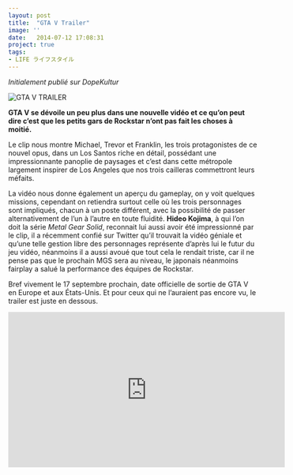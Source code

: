 ```yaml
---
layout: post
title:  "GTA V Trailer"
image: ''
date:   2014-07-12 17:08:31
project: true
tags:
- LIFE ライフスタイル
---
```



_Initialement publié sur DopeKultur_  

![GTA V TRAILER](https://i.ibb.co/fnMCgPq/grand-theft-auto-v-screenshot-02-ps4-us-27oct14.jpg)

**GTA V se dévoile un peu plus dans une nouvelle vidéo et ce qu’on peut dire c’est que les petits gars de Rockstar n’ont pas fait les choses à moitié.**

Le clip nous montre Michael, Trevor et Franklin, les trois protagonistes de ce nouvel opus, dans un Los Santos riche en détail, possédant une impressionnante panoplie de paysages et c’est dans cette métropole largement inspirer de Los Angeles que nos trois cailleras commettront leurs méfaits.

La vidéo nous donne également un aperçu du gameplay, on y voit quelques missions, cependant on retiendra surtout celle où les trois personnages sont impliqués, chacun à un poste différent, avec la possibilité de passer alternativement de l’un à l’autre en toute fluidité.
**Hideo Kojima**, à qui l’on doit la série _Metal Gear Solid_, reconnait lui aussi avoir été impressionné par le clip, il a récemment confié sur Twitter qu’il trouvait la vidéo géniale et qu’une telle gestion libre des personnages représente d’après lui le futur du jeu vidéo, néanmoins il a aussi avoué que tout cela le rendait triste, car il ne pense pas que le prochain MGS sera au niveau, le japonais néanmoins fairplay a salué la performance des équipes de Rockstar.

Bref vivement le 17 septembre prochain, date officielle de sortie de GTA V en Europe et aux États-Unis. Et pour ceux qui ne l’auraient pas encore vu, le trailer est juste en dessous.

<div align="center">
<iframe width="560" height="315" src="https://www.youtube.com/embed/N-xHcvug3WI" frameborder="0" allow="accelerometer; autoplay; encrypted-media; gyroscope; picture-in-picture" allowfullscreen></iframe>
</div>

